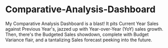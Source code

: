 # Comparative-Analysis-Dashboard
My Comparative Analysis Dashboard is a blast! It pits Current Year Sales against Previous Year's, jazzed up with Year-over-Year (YoY) sales growth. Then, there's the Budgeted Sales showdown, complete with Budget Variance flair, and a tantalizing Sales forecast peeking into the future.
